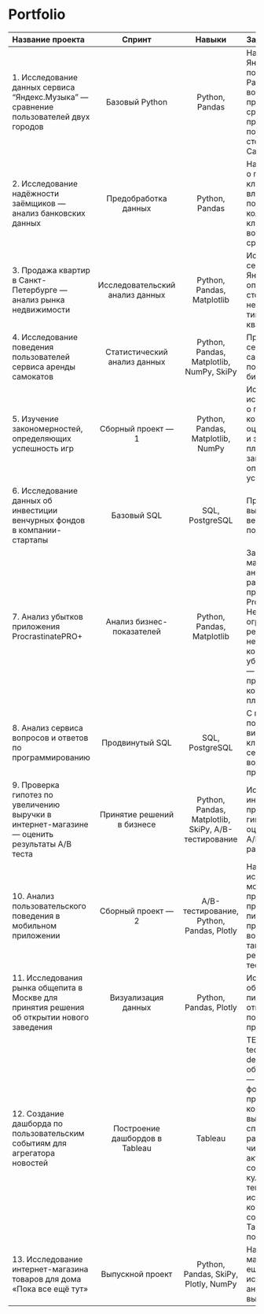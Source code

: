 # Portfolio

| Название проекта                                                                     |  Спринт                         | Навыки                                   | Задачи проекта      |
|:-------------------------------------------------------------------------------------|:-------------------------------:|:----------------------------------------:|:--------------------|
|1. Исследование данных сервиса “Яндекс.Музыка” — сравнение пользователей двух городов | Базовый Python                  | Python, Pandas                           | На реальных данных Яндекс.Музыки c помощью библиотеки Pandas и её возможностей проверить данные и сравнить поведение и предпочтения пользователей двух столиц — Москвы и Санкт-Петербурга |    
|2. Исследование надёжности заёмщиков — анализ банковских данных                       | Предобработка данных            | Python, Pandas                           | На основе статистики о платёжеспособности клиентов исследовать влияет ли семейное положение и количество детей клиента на факт возврата кредита в срок |   
|3. Продажа квартир в Санкт-Петербурге — анализ рынка недвижимости                     | Исследовательский анализ данных | Python, Pandas, Matplotlib               | Используя данные сервиса Яндекс.Недвижимость, определить рыночную стоимость объектов недвижимости и типичные параметры квартир |   
|4. Исследование поведения пользователей сервиса аренды самокатов                      | Статистический анализ данных    | Python, Pandas, Matplotlib, NumPy, SkiPy | Проверите гипотезы сервиса аренды самокатов, чтобы помочь вырастить бизнес |
|5. Изучение закономерностей, определяющих успешность игр                              | Сборный проект — 1              | Python, Pandas, Matplotlib, NumPy        | Используя исторические данные о продажах компьютерных игр, оценки пользователей и экспертов, жанры и платформы, выявить закономерности, определяющие успешность игры |  
|6. Исследование данных об инвестиции венчурных фондов в компании-стартапы             | Базовый SQL                     | SQL, PostgreSQL                          | Произвести различные выгрузки данных венчурных фондов с помощью SQL |  
|7. Анализ убытков приложения ProcrastinatePRO+                                        | Анализ бизнес-показателей       | Python, Pandas, Matplotlib               | Задача для маркетингового аналитика развлекательного приложения Procrastinate Pro+. Несмотря на огромные вложения в рекламу, последние несколько месяцев компания терпит убытки. Ваша задача — разобраться в причинах и помочь компании выйти в плюс |  
|8. Анализ сервиса вопросов и ответов по программированию                              | Продвинутый SQL                 | SQL, PostgreSQL                          | С помощью SQL посчитаете и визуализируете ключевые метрики сервис-системы вопросов и ответов о программировании |  
|9. Проверка гипотез по увеличению выручки в интернет-магазине — оценить результаты A/B теста | Принятие решений в бизнесе | Python, Pandas, Matplotlib, SkiPy, A/B-тестирование | Используя данные интернет-магазина приоритезировать гипотезы, произвести оценку результатов A/B-тестирования различными методами |  
|10. Анализ пользовательского поведения в мобильном приложении                         | Сборный проект — 2              | A/B-тестирование, Python, Pandas, Plotly | На основе данных использования мобильного приложения для продажи продуктов питания проанализировать воронку продаж, а также оценить результаты A/A/B-тестирования |
|11. Исследования рынка общепита в Москве для принятия решения об открытии нового заведения | Визуализация данных        | Python, Pandas, Plotly                   | Исследование рынка общественного питания на основе открытых данных, подготовка презентации |  
|12. Создание дашборда по пользовательским событиям для агрегатора новостей            | Построение дашбордов в Tableau  | Tableau                                  | TED (от англ. technology, education, design — «технологии, образование, дизайн») — некоммерческий фонд, который проводит популярные конференции. На них выступают специалисты из разных областей и читают лекции на актуальные социальные, культурные и научные темы. Исследуете историю TED-конференций и создадите дашборд в Tableau на основе полученных данных |  
|13. Исследование интернет-магазина товаров для дома «Пока все ещё тут»                | Выпускной проект                | Python, Pandas, SkiPy, Plotly, NumPy     | На данных интернет-магазина «Пока все ещё тут» проведем исследовательский анализ и проверим выдвинутые гипотезы |  
